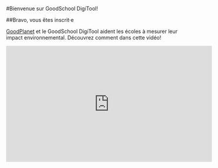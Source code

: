 #Bienvenue sur GoodSchool DigiTool!

##Bravo, vous êtes inscrit·e

<a href="https://www.goodplanet.be/fr/">GoodPlanet</a>  et le GoodSchool DigiTool aident les écoles à mesurer leur impact environnemental. Découvrez comment dans cette vidéo!


<iframe width="560" height="315" src="https://www.youtube.com/embed/FYR8sqMeZII" frameborder="0" allow="accelerometer; autoplay; encrypted-media; gyroscope; picture-in-picture" allowfullscreen></iframe>


